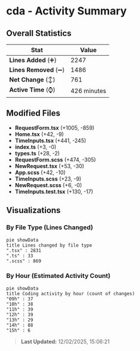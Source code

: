 # cda - Activity Summary 

## Overall Statistics

| Stat                   | Value                                                             |
| ---------------------- | ----------------------------------------------------------------- |
| **Lines Added** (➕)   | 2247                                          |
| **Lines Removed** (➖) | 1486                                        |
| **Net Change** (↕)    | 761                |
| **Active Time** (⌚)   | 426 minutes |


## Modified Files
- **RequestForm.tsx** (+1005, -859)
- **Home.tsx** (+42, -9)
- **TimeInputs.tsx** (+441, -245)
- **index.ts** (+3, -0)
- **types.ts** (+28, -2)
- **RequestForm.scss** (+474, -305)
- **NewRequest.tsx** (+53, -30)
- **App.scss** (+42, -10)
- **TimeInputs.scss** (+23, -9)
- **NewRequest.scss** (+6, -0)
- **TimeInputs.test.tsx** (+130, -17)

## Visualizations

### By File Type (Lines Changed)

```mermaid
pie showData
title Lines changed by file type
".tsx" : 2831
".ts" : 33
".scss" : 869
```

### By Hour (Estimated Activity Count)

```mermaid
pie showData
title Coding activity by hour (count of changes)
"09h" : 37
"10h" : 38
"11h" : 39
"12h" : 39
"13h" : 29
"14h" : 88
"15h" : 6
```


> **Last Updated:** 12/02/2025, 15:06:21